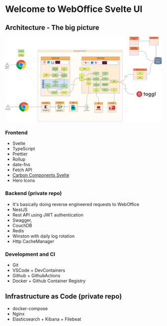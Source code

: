 # Welcome to WebOffice Svelte UI

## Architecture - The big picture

![The architecture big context](./docs/big-context.png)

### Frontend

- Svelte
- TypeScript
- Prettier
- Rollup
- date-fns
- Fetch API
- [Carbon Components Svelte](https://carbon-components-svelte.onrender.com/)
- Hero Icons

### Backend (private repo)

- It's basically doing reverse engineered requests to WebOffice
- NestJS
- Rest API using JWT authentication
- Swagger,
- CouchDB
- Redis
- Winston with daily log rotation
- Http CacheManager

### Development and CI

- Git
- VSCode + DevContainers
- Github + GithubActions
- Docker + Github Container Registry

## Infrastructure as Code (private repo)

- docker-compose
- Nginx
- Elasticsearch + Kibana + Filebeat
